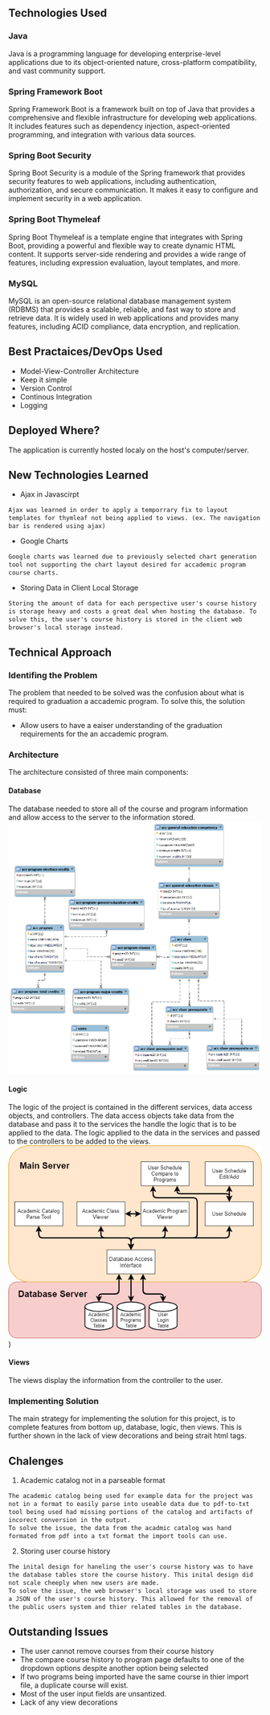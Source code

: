 ## Technologies Used
### Java
Java is a programming language for developing enterprise-level applications due to its object-oriented nature, cross-platform compatibility, and vast community support.
### Spring Framework Boot
Spring Framework Boot is a framework built on top of Java that provides a comprehensive and flexible infrastructure for developing web applications. It includes features such as dependency injection, aspect-oriented programming, and integration with various data sources.
### Spring Boot Security
Spring Boot Security is a module of the Spring framework that provides security features to web applications, including authentication, authorization, and secure communication. It makes it easy to configure and implement security in a web application.
### Spring Boot Thymeleaf
Spring Boot Thymeleaf is a template engine that integrates with Spring Boot, providing a powerful and flexible way to create dynamic HTML content. It supports server-side rendering and provides a wide range of features, including expression evaluation, layout templates, and more.
### MySQL
MySQL is an open-source relational database management system (RDBMS) that provides a scalable, reliable, and fast way to store and retrieve data. It is widely used in web applications and provides many features, including ACID compliance, data encryption, and replication.

## Best Practaices/DevOps Used
- Model-View-Controller Architecture
- Keep it simple
- Version Control
- Continous Integration
- Logging

## Deployed Where?
The application is currently hosted localy on the host's computer/server.

## New Technologies Learned
- Ajax in Javascirpt
```
Ajax was learned in order to apply a temporrary fix to layout templates for thymleaf not being applied to views. (ex. The navigation bar is rendered using ajax)
```
- Google Charts
```
Google charts was learned due to previously selected chart generation tool not supporting the chart layout desired for accademic program course charts.
```
- Storing Data in Client Local Storage
```
Storing the amount of data for each perspective user's course history is storage heavy and costs a great deal when hosting the database. To solve this, the user's course history is stored in the client web browser's local storage instead.
```

## Technical Approach
### Identifing the Problem
The problem that needed to be solved was the confusion about what is required to graduation a accademic program. To solve this, the solution must:
- Allow users to have a eaiser understanding of the graduation requirements for the an accademic program.

### Architecture
The architecture consisted of three main components:
#### Database

The database needed to store all of the course and program information and allow access to the server to the information stored. 
![ER Diagram](./ER%20diagram.png)

#### Logic
The logic of the project is contained in the different services, data access objects, and controllers. The data access objects take data from the database and pass it to the services the handle the logic that is to be applied to the data. The logic applied to the data in the services and passed to the controllers to be added to the views.
![Data Paths](./ProjectDrawings-System%20Structure.png))


#### Views
The views display the information from the controller to the user.

### Implementing Solution
The main strategy for implementing the solution for this project, is to complete features from bottom up, database, logic, then views. This is further shown in the lack of view decorations and being strait html tags.

## Chalenges 
1. Academic catalog not in a parseable format
```
The academic catalog being used for example data for the project was not in a format to easily parse into useable data due to pdf-to-txt tool being used had missing portions of the catalog and artifacts of incorect conversion in the output.
To solve the issue, the data from the acadmic catalog was hand formated from pdf into a txt format the import tools can use.
```
2. Storing user course history
```
The inital design for haneling the user's course history was to have the database tables store the course history. This inital design did not scale cheeply when new users are made. 
To solve the issue, the web browser's local storage was used to store a JSON of the user's course history. This allowed for the removal of the public users system and thier related tables in the database.
```

## Outstanding Issues
- The user cannot remove courses from their course history
- The compare course history to program page defaults to one of the dropdown options despite another option being selected
- If two programs being imported have the same course in thier import file, a duplicate course will exist.
- Most of the user input fields are unsantized.
- Lack of any view decorations
